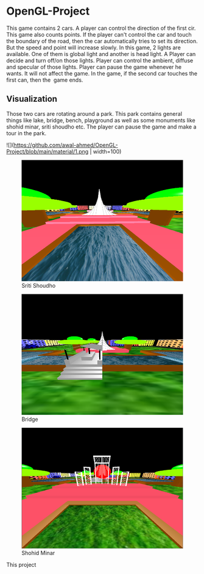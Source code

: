 # OpenGL-Project
This game contains 2 cars. A player can control the direction of the first cir. This game also counts points. If the player can't control the car and touch the boundary of the road, then the car automatically tries to set its direction. But the speed and point will increase slowly.
In this game, 2 lights are available. One of them is global light and another is head light. A Player can decide and turn off/on those lights. Player can control the ambient, diffuse and specular of those lights.
Player can pause the game whenever he wants. It will not affect the game.
In the game, if the second car touches the first can, then the  game ends.

## Visualization ##
Those two cars are rotating around a park. This park contains general things like lake, bridge, bench, playground as well as some monuments like shohid minar, sriti shoudho etc. The player can pause the game and make a tour in the park.

![](https://github.com/awal-ahmed/OpenGL-Project/blob/main/material/1.png | width=100)

<figure>
  <img src="https://github.com/awal-ahmed/OpenGL-Project/blob/main/material/1.png" alt="Sriti Shoudho" title="Sriti Shoudho" />
  <figcaption>Sriti Shoudho</figcaption>
</figure>

<figure>
  <img src="https://github.com/awal-ahmed/OpenGL-Project/blob/main/material/2.png" alt="Sriti Shoudho" title="Bridge" />
  <figcaption>Bridge</figcaption>
</figure>

<figure>
  <img src="https://github.com/awal-ahmed/OpenGL-Project/blob/main/material/3.png" alt="Sriti Shoudho" title="Shohid Minar" />
  <figcaption>Shohid Minar</figcaption>
</figure>

This project
